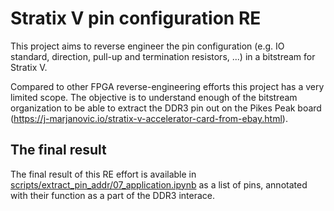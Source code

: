 # Stratix V pin configuration RE

This project aims to reverse engineer the pin configuration (e.g. IO standard,
direction, pull-up and termination resistors, ...) in a bitstream for Stratix
V.

Compared to other FPGA reverse-engineering efforts this project has a very
limited scope. The objective is to understand enough of the bitstream
organization to be able to extract the DDR3 pin out on the Pikes Peak board
(https://j-marjanovic.io/stratix-v-accelerator-card-from-ebay.html).

## The final result

The final result of this RE effort is available in
[scripts/extract_pin_addr/07_application.ipynb](scripts/extract_pin_addr/07_application.ipynb) as a list of pins, annotated
with their function as a part of the DDR3 interace.
